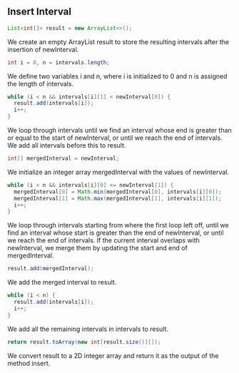 ## Insert Interval

```java
List<int[]> result = new ArrayList<>();
```

We create an empty ArrayList result to store the resulting intervals after the insertion of newInterval.

```java
int i = 0, n = intervals.length;
```

We define two variables i and n, where i is initialized to 0 and n is assigned the length of intervals.

```java
while (i < n && intervals[i][1] < newInterval[0]) {
  result.add(intervals[i]);
  i++;
}
```

We loop through intervals until we find an interval whose end is greater than or equal to the start of newInterval, or until we reach the end of intervals. We add all intervals before this to result.

```java
int[] mergedInterval = newInterval;
```

We initialize an integer array mergedInterval with the values of newInterval.

```java
while (i < n && intervals[i][0] <= newInterval[1]) {
  mergedInterval[0] = Math.min(mergedInterval[0], intervals[i][0]);
  mergedInterval[1] = Math.max(mergedInterval[1], intervals[i][1]);
  i++;
}
```

We loop through intervals starting from where the first loop left off, until we find an interval whose start is greater than the end of newInterval, or until we reach the end of intervals. If the current interval overlaps with newInterval, we merge them by updating the start and end of mergedInterval.

```java
result.add(mergedInterval);
```

We add the merged interval to result.

```java
while (i < n) {
  result.add(intervals[i]);
  i++;
}
```

We add all the remaining intervals in intervals to result.

```java
return result.toArray(new int[result.size()][]);
```

We convert result to a 2D integer array and return it as the output of the method insert.
